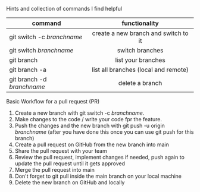 Hints and collection of commands I find helpful

| command                    |            functionality             |
| -------------------------- | :----------------------------------: |
| git switch -c _branchname_ | create a new branch and switch to it |
| git switch _branchname_    |           switch branches            |
| git branch                 |          list your branches          |
| git branch -a              | list all branches (local and remote) |
| git branch -d _branchname_ |           delete a branch            |

Basic Workflow for a pull request (PR)

1. Create a new branch with git switch -c _branchname_.
2. Make changes to the code / write your code fpr the feature.
3. Push the changes and the new branch with git push -u origin _branchname_ (after you have done this once you can use git push for this branch)
4. Create a pull request on GitHub from the new branch into main
5. Share the pull request with your team
6. Review the pull request, implement changes if needed, push again to update the pull request until it gets approved
7. Merge the pull request into main
8. Don't forget to git pull inside the main branch on your local machine
9. Delete the new branch on GitHub and locally
